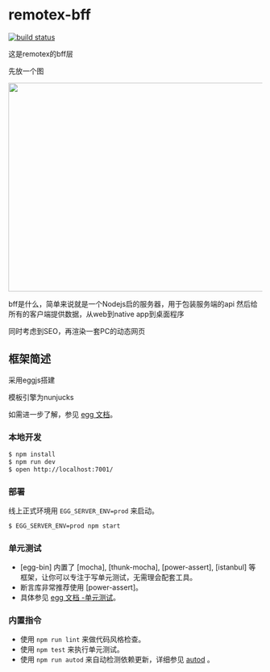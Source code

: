 # remotex-bff

[![build status][travis-image]][travis-url]

这是remotex的bff层

先放一个图

<img src="https://zos.alipayobjects.com/rmsportal/kfEPBCTVsDHcTsWoNVYKftxsGlQgghJr.png" height="414" width="598"/>

bff是什么，简单来说就是一个Nodejs启的服务器，用于包装服务端的api
然后给所有的客户端提供数据，从web到native app到桌面程序

同时考虑到SEO，再渲染一套PC的动态网页

## 框架简述

采用eggjs搭建

模板引擎为nunjucks

如需进一步了解，参见 [egg 文档][egg]。

### 本地开发
```bash
$ npm install
$ npm run dev
$ open http://localhost:7001/
```

### 部署

线上正式环境用 `EGG_SERVER_ENV=prod` 来启动。

```bash
$ EGG_SERVER_ENV=prod npm start
```

### 单元测试
- [egg-bin] 内置了 [mocha], [thunk-mocha], [power-assert], [istanbul] 等框架，让你可以专注于写单元测试，无需理会配套工具。
- 断言库非常推荐使用 [power-assert]。
- 具体参见 [egg 文档 -单元测试](https://eggjs.org/zh-cn/core/unittest)。

### 内置指令

- 使用 `npm run lint` 来做代码风格检查。
- 使用 `npm test` 来执行单元测试。
- 使用 `npm run autod` 来自动检测依赖更新，详细参见 [autod](https://www.npmjs.com/package/autod) 。


[egg]: https://eggjs.org
[travis-image]: https://img.shields.io/travis/ooclab/remotex-bff.svg?style=flat-square
[travis-url]: https://www.travis-ci.org/ooclab/remotex-bff.svg?branch=master